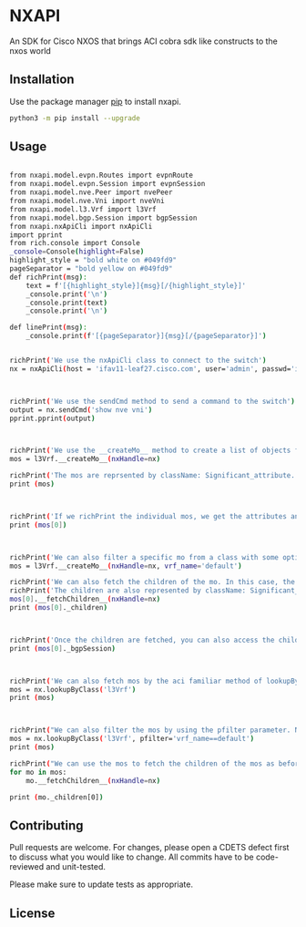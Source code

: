 # NXAPI

An SDK for Cisco NXOS that brings ACI cobra sdk like constructs to the nxos world


## Installation

Use the package manager [pip](https://pip.pypa.io/en/stable/) to install nxapi.

```bash
python3 -m pip install --upgrade 

```

## Usage

```bash

from nxapi.model.evpn.Routes import evpnRoute
from nxapi.model.evpn.Session import evpnSession
from nxapi.model.nve.Peer import nvePeer
from nxapi.model.nve.Vni import nveVni
from nxapi.model.l3.Vrf import l3Vrf
from nxapi.model.bgp.Session import bgpSession
from nxapi.nxApiCli import nxApiCli
import pprint
from rich.console import Console
_console=Console(highlight=False)
highlight_style = "bold white on #049fd9"
pageSeparator = "bold yellow on #049fd9"
def richPrint(msg):
    text = f'[{highlight_style}]{msg}[/{highlight_style}]'
    _console.print('\n')
    _console.print(text)
    _console.print('\n')

def linePrint(msg):
    _console.print(f'[{pageSeparator}]{msg}[/{pageSeparator}]')


richPrint('We use the nxApiCli class to connect to the switch')
nx = nxApiCli(host = 'ifav11-leaf27.cisco.com', user='admin', passwd='ins3965!',timeout=60)



richPrint('We use the sendCmd method to send a command to the switch')
output = nx.sendCmd('show nve vni')
pprint.pprint(output)



richPrint('We use the __createMo__ method to create a list of objects from the output')
mos = l3Vrf.__createMo__(nxHandle=nx)

richPrint('The mos are reprsented by className: Significant_attribute. e.g: l3Vrf: vrf_name')
print (mos)



richPrint('If we richPrint the individual mos, we get the attributes and their values')
print (mos[0])



richPrint('We can also filter a specific mo from a class with some optional parameters')
mos = l3Vrf.__createMo__(nxHandle=nx, vrf_name='default')

richPrint('We can also fetch the children of the mo. In this case, the children of l3Vrf are bgpSession, evpnSession, evpnRoute')
richPrint('The children are also represented by className: Significant_attribute. e.g: bgpSession: peer_ip')
mos[0].__fetchChildren__(nxHandle=nx)
print (mos[0]._children)



richPrint('Once the children are fetched, you can also access the children directly from the parent mo by referencing the child class name as mo._childClassName')
print (mos[0]._bgpSession)



richPrint('We can also fetch mos by the aci familiar method of lookupByClass')
mos = nx.lookupByClass('l3Vrf')
print (mos)



richPrint("We can also filter the mos by using the pfilter parameter. Note: Currently, the pfilter only supports the syntax of 'property==value' or 'property!=value'")
mos = nx.lookupByClass('l3Vrf', pfilter='vrf_name==default')
print (mos)

richPrint("We can use the mos to fetch the children of the mos as before")
for mo in mos:
    mo.__fetchChildren__(nxHandle=nx)

print (mo._children[0])


```

## Contributing

Pull requests are welcome. For changes, please open a CDETS defect first
to discuss what you would like to change. All commits have to be code-reviewed and unit-tested.

Please make sure to update tests as appropriate.


## License


